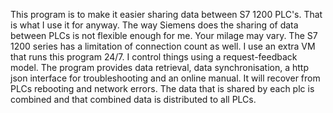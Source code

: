 This program is to make it easier sharing data between S7 1200 PLC's. That is what I use it for anyway. The way Siemens does the sharing of data between PLCs is not flexible enough for me. Your milage may vary. The S7 1200 series has a limitation of connection count as well. I use an extra VM that runs this program 24/7. I control things using a request-feedback model. The program provides data retrieval, data synchronisation, a http json interface for troubleshooting and an online manual.
It will recover from PLCs rebooting and network errors. The data that is shared by each plc is combined and that combined data is distributed to all PLCs.
